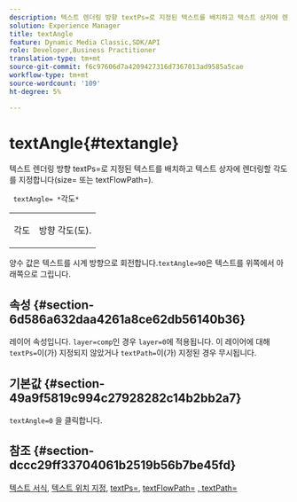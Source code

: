 ```yaml
---
description: 텍스트 렌더링 방향 textPs=로 지정된 텍스트를 배치하고 텍스트 상자에 렌더링할 각도를 지정합니다(size= 또는 textFlowPath=).
solution: Experience Manager
title: textAngle
feature: Dynamic Media Classic,SDK/API
role: Developer,Business Practitioner
translation-type: tm+mt
source-git-commit: f6c97606d7a4209427316d7367013ad9585a5cae
workflow-type: tm+mt
source-wordcount: '109'
ht-degree: 5%

---
```



# textAngle{#textangle}

텍스트 렌더링 방향 textPs=로 지정된 텍스트를 배치하고 텍스트 상자에 렌더링할 각도를 지정합니다(size= 또는 textFlowPath=).

` textAngle= *`각도`*`

<table id="simpletable_40832AC4B43A458CA69B225768124F58"> 
 <tr class="strow"> 
  <td class="stentry"> <p> <span class="varname"> 각도 </span> </p> </td> 
  <td class="stentry"> <p>방향 각도(도). </p> </td> 
 </tr> 
</table>

양수 값은 텍스트를 시계 방향으로 회전합니다.`textAngle=90`은 텍스트를 위쪽에서 아래쪽으로 그립니다.

## 속성 {#section-6d586a632daa4261a8ce62db56140b36}

레이어 속성입니다. `layer=comp`인 경우 `layer=0`에 적용됩니다. 이 레이어에 대해 `textPs=`이(가) 지정되지 않았거나 `textPath=`이(가) 지정된 경우 무시됩니다.

## 기본값 {#section-49a9f5819c994c27928282c14b2bb2a7}

`textAngle=0` 을 클릭합니다.

## 참조 {#section-dccc29ff33704061b2519b56b7be45fd}

[텍스트 서식](../../../../../is-api/http-ref/image-serving-api-ref/c-http-protocol-reference/c-text-formatting/c-text-formatting.md#concept-0d3136db7f6f49668274541cd4b6364c),  [텍스트 위치 지정](../../../../../is-api/http-ref/image-serving-api-ref/c-http-protocol-reference/c-text-formatting/r-text-positioning.md#reference-f647443d92914f4b89a7cc5a83267d87),  [textPs=](../../../../../is-api/http-ref/image-serving-api-ref/c-http-protocol-reference/c-command-reference/r-textps.md#reference-4209a2a6169f44278da2647cfb0cd767),  [textFlowPath=](../../../../../is-api/http-ref/image-serving-api-ref/c-http-protocol-reference/c-command-reference/r-textflowpath.md#reference-0b8d9493d71342f0b6a64a6d221584ef)  [, textPath=](../../../../../is-api/http-ref/image-serving-api-ref/c-http-protocol-reference/c-command-reference/r-textpath.md#reference-b09cc0902dff4725bdb54d5da4076ccd)
